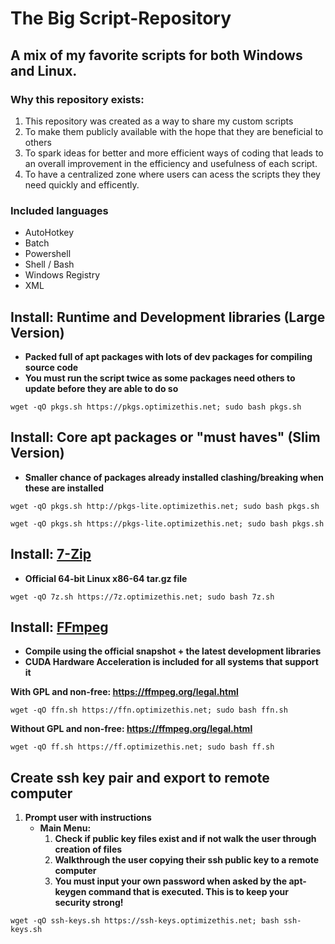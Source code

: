 # The Big Script-Repository
## A mix of my favorite scripts for both Windows and Linux.

### Why this repository exists:
1. This repository was created as a way to share my custom scripts
2. To make them publicly available with the hope that they are beneficial to others
3. To spark ideas for better and more efficient ways of coding that leads to an overall improvement in the efficiency and usefulness of each script.
4. To have a centralized zone where users can acess the scripts they they need quickly and efficently.
 
### Included languages
  - AutoHotkey
  - Batch
  - Powershell
  - Shell / Bash
  - Windows Registry
  - XML

## Install: Runtime and Development libraries (Large Version)
  - **Packed full of apt packages with lots of dev packages for compiling source code**
  - **You must run the script twice as some packages need others to update before they are able to do so**
```
wget -qO pkgs.sh https://pkgs.optimizethis.net; sudo bash pkgs.sh
```
## Install: Core apt packages or "must haves" (Slim Version)
  - **Smaller chance of packages already installed clashing/breaking when these are installed**
```
wget -qO pkgs.sh http://pkgs-lite.optimizethis.net; sudo bash pkgs.sh
```
```
wget -qO pkgs.sh https://pkgs-lite.optimizethis.net; sudo bash pkgs.sh
```

## Install: [7-Zip](www.7-zip.org/download.html)
  - **Official 64-bit Linux x86-64 tar.gz file**
```
wget -qO 7z.sh https://7z.optimizethis.net; sudo bash 7z.sh
```

## Install: [FFmpeg](https://ffmpeg.org/download.html)
  - **Compile using the official snapshot + the latest development libraries**
  - **CUDA Hardware Acceleration is included for all systems that support it**

**With GPL and non-free: https://ffmpeg.org/legal.html**

```
wget -qO ffn.sh https://ffn.optimizethis.net; sudo bash ffn.sh
```
**Without GPL and non-free: https://ffmpeg.org/legal.html**
```
wget -qO ff.sh https://ff.optimizethis.net; sudo bash ff.sh
```

## Create ssh key pair and export to remote computer

 1. **Prompt user with instructions**
    - **Main Menu:**
      1. **Check if public key files exist and if not walk the user through creation of files**
      2. **Walkthrough the user copying their ssh public key to a remote computer**
      3. **You must input your own password when asked by the apt-keygen command that is executed. This is to keep your security strong!**
```
wget -qO ssh-keys.sh https://ssh-keys.optimizethis.net; bash ssh-keys.sh
```
